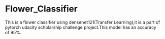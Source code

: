 # Flower_Classifier
This is a flower classifier using densenet121(Transfer Learning),it is a part of pytorch udacity scholarship challenge project.This model has an accuracy of 95%. 
